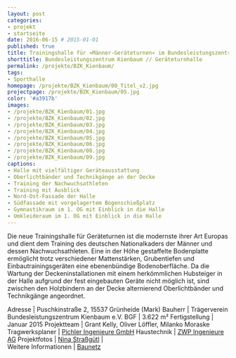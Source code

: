 ```yaml
---
layout: post
categories:
- projekt
- startseite
date: 2016-06-15 # 2015-01-01
published: true
title: Trainingshalle für »Männer-Geräteturnen« im Bundesleistungszentrum Kienbaum
shorttitle: Bundesleistungszentrum Kienbaum // Geräteturnhalle
permalink: /projekte/BZK_Kienbaum/
tags: 
- Sporthalle
homepage: /projekte/BZK_Kienbaum/00_Titel_v2.jpg
projectpage: /projekte/BZK_Kienbaum/05.jpg
color: '#a3917b'
images:
- /projekte/BZK_Kienbaum/01.jpg
- /projekte/BZK_Kienbaum/02.jpg
- /projekte/BZK_Kienbaum/03.jpg
- /projekte/BZK_Kienbaum/04.jpg
- /projekte/BZK_Kienbaum/05.jpg
- /projekte/BZK_Kienbaum/06.jpg
- /projekte/BZK_Kienbaum/08.jpg
- /projekte/BZK_Kienbaum/09.jpg
captions:
- Halle mit vielfältiger Geräteausstattung
- Oberlichtbänder und Technikgänge an der Decke
- Training der Nachwuchsathleten
- Training mit Ausblick
- Nord-Ost-Fassade der Halle
- Südfassade mit vorgelagertem Bogenschießplatz
- Gymnastikraum im 1. OG mit Einblick in die Halle
- Umkleideraum im 1. OG mit Einblick in die Halle
---
```

Die neue Trainingshalle für Geräteturnen ist die modernste ihrer Art Europas und dient dem Training des deutschen Nationalkaders der Männer und dessen Nachwuchsathleten. Eine in der Höhe gestaffelte Bodenplatte ermöglicht trotz verschiedener Mattenstärken, Grubentiefen und Einbautrainingsgeräten eine ebenenbündige Bodenoberfläche. Da die Wartung der Deckeninstallationen mit einem herkömmlichen Hubsteiger in der Halle aufgrund der fest eingebauten Geräte nicht möglich ist, sind zwischen den Holzbindern an der Decke alternierend Oberlichtbänder und Technikgänge angeordnet.

Adresse			|	Puschkinstraße 2, 15537 Grünheide (Mark)
Bauherr			|	Trägerverein Bundesleistungszentrum Kienbaum e.V.
BGF				|	3.622 m²
Fertigstellung	|	Januar 2015
Projektteam		|	Grant Kelly, Oliver Löffler, Milanko Moraske
Tragwerksplaner	|	[Pichler Ingenieure GmbH](http://www.pichleringenieure.com) 
Haustechnik		|	[ZWP Ingenieure AG](http://www.zwp.de) 
Projektfotos	|   [Nina Straßgütl](http://www.ninastrg.de/) 
                        |    
Weitere Informationen    |   [Baunetz](http://www.baunetz.de/meldungen/Meldungen-Sporthalle_von_Numrich_Albrecht_Klumpp_4378287.html)
